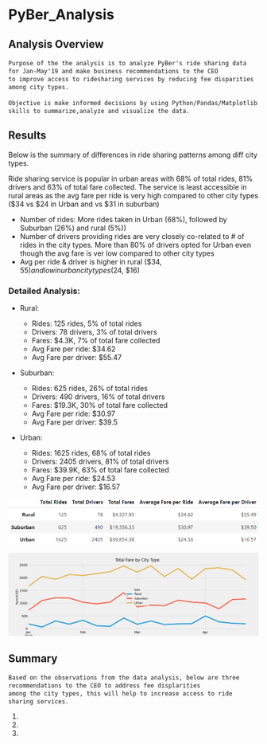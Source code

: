 # PyBer_Analysis

## Analysis Overview

    Purpose of the the analysis is to analyze PyBer's ride sharing data for Jan-May'19 and make business recommendations to the CEO 
    to improve access to ridesharing services by reducing fee disparities among city types.
    
    Objective is make informed decisions by using Python/Pandas/Matplotlib skills to summarize,analyze and visualize the data. 

## Results

   Below is the summary of differences in ride sharing patterns among diff city types.
   
   Ride sharing service is popular in urban areas with 68% of total rides, 81% drivers and 63% of total fare collected. 
   The service is least accessible in rural areas as the avg fare per ride is very high compared to other city types 
   ($34 vs $24 in Urban and vs $31 in suburban)
   
   - Number of rides: More rides taken in Urban (68%), followed by Suburban (26%) and rural (5%))
   - Number of drivers providing rides are very closely co-related to # of rides in the city types. More than 80% of drivers opted for Urban even though the avg fare is ver low compared to other city types
   - Avg per ride & driver is higher in rural ($34, $55) and low in urban city types ($24, $16)
   
   ### Detailed Analysis:
   
   - Rural:
   		- Rides: 125 rides, 5% of total rides
   		- Drivers: 78 drivers, 3% of total drivers
   		- Fares: $4.3K, 7% of total fare collected
   		- Avg Fare per ride:  $34.62
   		- Avg Fare per driver: $55.47

   - Suburban:
   		- Rides: 625 rides, 26% of total rides
   		- Drivers: 490 drivers, 16% of total drivers
   		- Fares: $19.3K, 30% of total fare collected
   		- Avg Fare per ride:  $30.97
   		- Avg Fare per driver: $39.5

   - Urban:
   		- Rides: 1625 rides, 68% of total rides
   		- Drivers: 2405 drivers, 81% of total drivers
   		- Fares: $39.9K, 63% of total fare collected
   		- Avg Fare per ride:  $24.53
   		- Avg Fare per driver: $16.57
    

![](https://github.com/SuniAnalytics/PyBer_Analysis/blob/main/analysis/Screenshot_SummaryDataFrame.png)

![](https://github.com/SuniAnalytics/PyBer_Analysis/blob/main/analysis/PyBer_fare_summary.png)

## Summary
    Based on the observations from the data analysis, below are three recommendations to the CEO to address fee displarities
    among the city types, this will help to increase access to ride sharing services.
    
   1.
   2.
   3.
